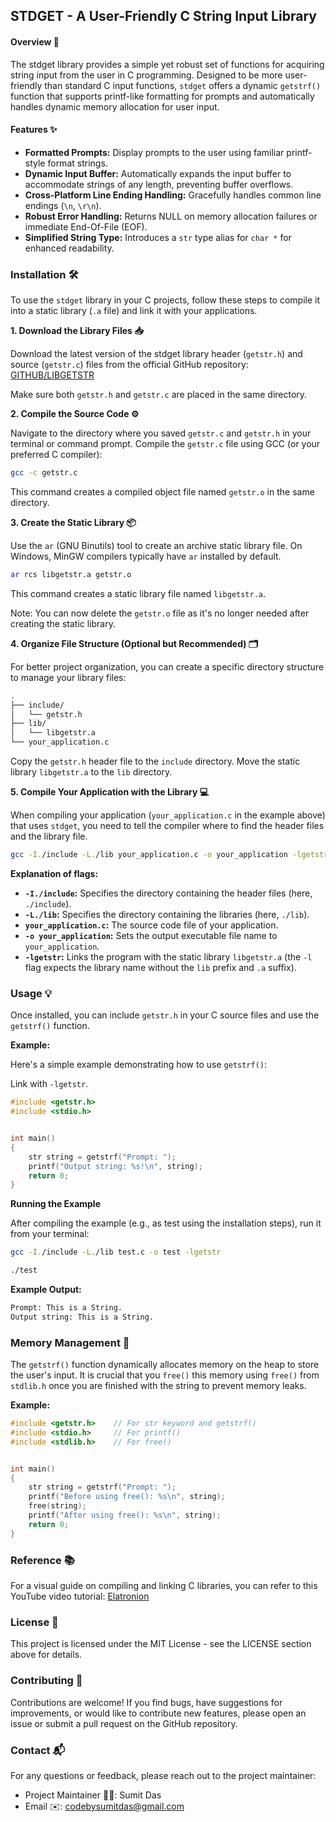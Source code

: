 ## STDGET - A User-Friendly C String Input Library
#### Overview 🚀
The stdget library provides a simple yet robust set of functions for acquiring string input from the user in C programming. Designed to be more user-friendly than standard C input functions, `stdget` offers a dynamic `getstrf()` function that supports printf-like formatting for prompts and automatically handles dynamic memory allocation for user input.
#### Features ✨
 * **Formatted Prompts:** Display prompts to the user using familiar printf-style format strings.
 * **Dynamic Input Buffer:** Automatically expands the input buffer to accommodate strings of any length, preventing buffer overflows.
 * **Cross-Platform Line Ending Handling:** Gracefully handles common line endings (`\n`, `\r\n`).
 * **Robust Error Handling:** Returns NULL on memory allocation failures or immediate End-Of-File (EOF).
 * **Simplified String Type:** Introduces a `str` type alias for `char *` for enhanced readability.

### Installation 🛠️
To use the `stdget` library in your C projects, follow these steps to compile it into a static library (`.a` file) and link it with your applications.

**1. Download the Library Files 📥**

Download the latest version of the stdget library header (`getstr.h`) and source (`getstr.c`) files from the official GitHub repository: [GITHUB/LIBGETSTR](https://github.com/codebysumit/libgetstr/tree/master/src) 

Make sure both `getstr.h` and `getstr.c` are placed in the same directory.

**2. Compile the Source Code ⚙️**

Navigate to the directory where you saved `getstr.c` and `getstr.h` in your terminal or command prompt. Compile the `getstr.c` file using GCC (or your preferred C compiler):

```bash
gcc -c getstr.c
```

This command creates a compiled object file named `getstr.o` in the same directory.

**3. Create the Static Library 📦**

Use the `ar` (GNU Binutils) tool to create an archive static library file. On Windows, MinGW compilers typically have `ar` installed by default.

```bash
ar rcs libgetstr.a getstr.o
```

This command creates a static library file named `libgetstr.a`.

Note: You can now delete the `getstr.o` file as it's no longer needed after creating the static library.

**4. Organize File Structure (Optional but Recommended) 🗂️**

For better project organization, you can create a specific directory structure to manage your library files:

```bash
.
├── include/
│   └── getstr.h
├── lib/
│   └── libgetstr.a
└── your_application.c
```

Copy the `getstr.h` header file to the `include` directory. Move the static library `libgetstr.a` to the `lib` directory.

**5. Compile Your Application with the Library 💻**

When compiling your application (`your_application.c` in the example above) that uses `stdget`, you need to tell the compiler where to find the header files and the library file.

```bash
gcc -I./include -L./lib your_application.c -o your_application -lgetstr
```
**Explanation of flags:**
 * **`-I./include`:** Specifies the directory containing the header files (here, `./include`).
 * **`-L./lib`:** Specifies the directory containing the libraries (here, `./lib`).
 * **`your_application.c`:** The source code file of your application.
 * **`-o your_application`:** Sets the output executable file name to `your_application`.
 * **`-lgetstr`:** Links the program with the static library `libgetstr.a` (the `-l` flag expects the library name without the `lib` prefix and `.a` suffix).

### Usage 💡
Once installed, you can include `getstr.h` in your C source files and use the `getstrf()` function.

**Example:**

Here's a simple example demonstrating how to use `getstrf()`:

Link with `-lgetstr`.

```c
#include <getstr.h>
#include <stdio.h>


int main()
{
    str string = getstrf("Prompt: ");
    printf("Output string: %s!\n", string);
    return 0;
}
```

**Running the Example**

After compiling the example (e.g., as test using the installation steps), run it from your terminal:

```bash
gcc -I./include -L./lib test.c -o test -lgetstr
```

```bash
./test
```

**Example Output:**

```bash
Prompt: This is a String.
Output string: This is a String.
```

### Memory Management 💾

The `getstrf()` function dynamically allocates memory on the heap to store the user's input. It is crucial that you `free()` this memory using `free()` from `stdlib.h` once you are finished with the string to prevent memory leaks.

**Example:**
```c
#include <getstr.h>    // For str keyword and getstrf()
#include <stdio.h>     // For printf()
#include <stdlib.h>    // For free()


int main()
{
	str string = getstrf("Prompt: ");
	printf("Before using free(): %s\n", string);
	free(string);
	printf("After using free(): %s\n", string);
	return 0;
}
```

### Reference 📚

For a visual guide on compiling and linking C libraries, you can refer to this YouTube video tutorial: [Elatronion](https://youtu.be/m6RVY84_mQE)

### License 📜

This project is licensed under the MIT License - see the LICENSE section above for details.

### Contributing 🤝

Contributions are welcome! If you find bugs, have suggestions for improvements, or would like to contribute new features, please open an issue or submit a pull request on the GitHub repository.

### Contact 📬

For any questions or feedback, please reach out to the project maintainer:
 * Project Maintainer 👨‍💻: Sumit Das
 * Email ✉️: [codebysumitdas@gmail.com](mailto:codebysumit@gmail.com)
